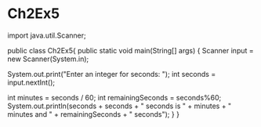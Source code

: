 # Ch2Ex5
import java.util.Scanner;

public class Ch2Ex5{
public static void main(String[] args) {
Scanner input = new Scanner(System.in);
 
System.out.print("Enter an integer for seconds: ");
int seconds = input.nextInt();

int minutes = seconds / 60;
int remainingSeconds = seconds%60;
System.out.println(seconds + seconds + " seconds is " +   minutes + " minutes and " + remainingSeconds + " seconds");
}
}
